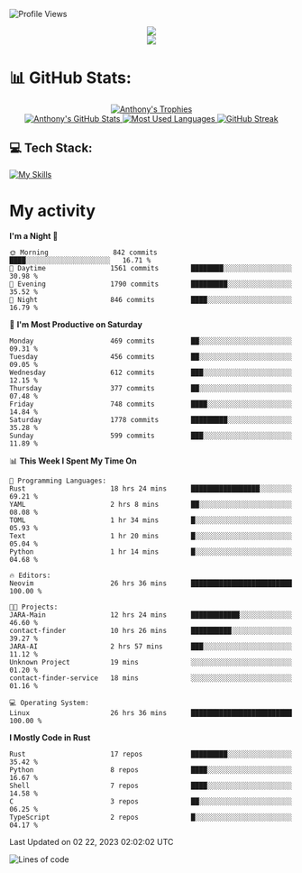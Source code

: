 
![Profile Views](https://komarev.com/ghpvc/?username=anthonymichaeltdm&label=Profile%20views&color=0e75b6&style=flat)

<!--profile banner-->
<div align="center">
  <img src="https://svg-banners.vercel.app/api?type=typeWriter&text1=Anthony%20Rubick&width=800&height=150" />
</div>

<!--profile views-->
<div align="center">
  <a href="https://u8views.com/github/AnthonyMichaelTDM">
    <img src="https://u8views.com/api/v1/github/profiles/68485672/views/day-week-month-total-count.svg">
  </a>
</div>

# 📊 GitHub Stats:

<!--trophies https://github.com/ryo-ma/github-profile-trophy -->
<div align="center"> 
  <a href="https://github.com/ryo-ma/github-profile-trophy">
    <picture>
      <source
        srcset="https://github-profile-trophy.vercel.app/?username=anthonymichaeltdm&theme=gitdimmed&no-frame=true&no-bg=true&column=-1"
        media="(prefers-color-scheme: dark)"
      />
      <source
        srcset="https://github-profile-trophy.vercel.app/?username=anthonymichaeltdm&theme=_____&no-frame=true&no-bg=true&column=-1"
        media="(prefers-color-scheme: light), (prefers-color-scheme: no-preference)"
      />
      <img src="https://github-profile-trophy.vercel.app/?username=anthonymichaeltdm&theme=gitdimmed&no-frame=true&no-bg=true&column=-1" alt="Anthony's Trophies" />
    </picture>
  </a>
</div>

<div align="center">
  <a href="https://github.com/anuraghazra/github-readme-stats">
    <picture>
      <source
        srcset="https://github-readme-stats.vercel.app/api?username=anthonymichaeltdm&show_icons=true&locale=en&theme=github_dark_dimmed&count_private=true&hide_border=true&include_all_commits=true"
        media="(prefers-color-scheme: dark)"
      />
      <source
        srcset="https://github-readme-stats.vercel.app/api?username=anthonymichaeltdm&show_icons=true&locale=en&theme=___&count_private=true&hide_border=true&include_all_commits=true"
        media="(prefers-color-scheme: light), (prefers-color-scheme: no-preference)"
      />
      <img src="https://github-readme-stats.vercel.app/api?username=anthonymichaeltdm&show_icons=true&locale=en&theme=github_dark_dimmed&count_private=true&hide_border=true&include_all_commits=true" alt="Anthony's GitHub Stats" />
    </picture>
  </a>
  
  <!--most used languages-->
  <a href="https://github.com/anuraghazra/github-readme-stats">
    <picture>
      <source
        srcset="https://github-readme-stats.vercel.app/api/top-langs?username=anthonymichaeltdm&show_icons=true&locale=en&layout=compact&theme=github_dark_dimmed&langs_count=8&count_private=true&size_weight=0.5&count_weight=0.5&hide_border=true"
        media="(prefers-color-scheme: dark)"
      />
      <source
        srcset="https://github-readme-stats.vercel.app/api/top-langs?username=anthonymichaeltdm&show_icons=true&locale=en&layout=compact&theme=____&langs_count=8&count_private=true&size_weight=0.5&count_weight=0.5&hide_border=true"
        media="(prefers-color-scheme: light), (prefers-color-scheme: no-preference)"
      />
      <img src="https://github-readme-stats.vercel.app/api/top-langs?username=anthonymichaeltdm&show_icons=true&locale=en&layout=compact&theme=github_dark_dimmed&langs_count=8&count_private=true&size_weight=0.5&count_weight=0.5&hide_border=true" alt="Most Used Languages" />
    </picture>
  </a>
  
  <!--streak https://git.io/streak-stats -->
  <a href="https://git.io/streak-stats">
    <picture>
      <source
        srcset="https://streak-stats.demolab.com?user=AnthonyMichaelTDM&theme=one-dark-pro&hide_border=true"
        media="(prefers-color-scheme: dark)"
      />
      <source
        srcset="https://streak-stats.demolab.com?user=AnthonyMichaelTDM&theme=_____&hide_border=true"
        media="(prefers-color-scheme: light), (prefers-color-scheme: no-preference)"
      />
      <img src="https://streak-stats.demolab.com?user=AnthonyMichaelTDM&theme=one-dark-pro&hide_border=true" alt="GitHub Streak" />
    </picture>
  </a>
</div>

<!--favorite languages and tools, and most used langs-->
## 💻 Tech Stack:

[![My Skills](https://skillicons.dev/icons?i=rust,actix,aws,github,githubactions,git,linux,bash,cpp,docker,java,latex,md,neovim,postgres,py,regex,vscode&theme=dark&perline=6)](https://skillicons.dev#gh-dark-mode-only)

# My activity

<!--START_SECTION:activity-->

<!--END_SECTION:activity-->

<!-- weekly activity https://github.com/AnthonyMichaelTDM/waka-readme-stats -->
<!--START_SECTION:waka-->
**I'm a Night 🦉** 

```text
🌞 Morning                842 commits         ████░░░░░░░░░░░░░░░░░░░░░   16.71 % 
🌆 Daytime                1561 commits        ████████░░░░░░░░░░░░░░░░░   30.98 % 
🌃 Evening                1790 commits        █████████░░░░░░░░░░░░░░░░   35.52 % 
🌙 Night                  846 commits         ████░░░░░░░░░░░░░░░░░░░░░   16.79 % 
```
📅 **I'm Most Productive on Saturday** 

```text
Monday                   469 commits         ██░░░░░░░░░░░░░░░░░░░░░░░   09.31 % 
Tuesday                  456 commits         ██░░░░░░░░░░░░░░░░░░░░░░░   09.05 % 
Wednesday                612 commits         ███░░░░░░░░░░░░░░░░░░░░░░   12.15 % 
Thursday                 377 commits         ██░░░░░░░░░░░░░░░░░░░░░░░   07.48 % 
Friday                   748 commits         ████░░░░░░░░░░░░░░░░░░░░░   14.84 % 
Saturday                 1778 commits        █████████░░░░░░░░░░░░░░░░   35.28 % 
Sunday                   599 commits         ███░░░░░░░░░░░░░░░░░░░░░░   11.89 % 
```


📊 **This Week I Spent My Time On** 

```text
💬 Programming Languages: 
Rust                     18 hrs 24 mins      █████████████████░░░░░░░░   69.21 % 
YAML                     2 hrs 8 mins        ██░░░░░░░░░░░░░░░░░░░░░░░   08.08 % 
TOML                     1 hr 34 mins        █░░░░░░░░░░░░░░░░░░░░░░░░   05.93 % 
Text                     1 hr 20 mins        █░░░░░░░░░░░░░░░░░░░░░░░░   05.04 % 
Python                   1 hr 14 mins        █░░░░░░░░░░░░░░░░░░░░░░░░   04.68 % 

🔥 Editors: 
Neovim                   26 hrs 36 mins      █████████████████████████   100.00 % 

🐱‍💻 Projects: 
JARA-Main                12 hrs 24 mins      ████████████░░░░░░░░░░░░░   46.60 % 
contact-finder           10 hrs 26 mins      ██████████░░░░░░░░░░░░░░░   39.27 % 
JARA-AI                  2 hrs 57 mins       ███░░░░░░░░░░░░░░░░░░░░░░   11.12 % 
Unknown Project          19 mins             ░░░░░░░░░░░░░░░░░░░░░░░░░   01.20 % 
contact-finder-service   18 mins             ░░░░░░░░░░░░░░░░░░░░░░░░░   01.16 % 

💻 Operating System: 
Linux                    26 hrs 36 mins      █████████████████████████   100.00 % 
```

**I Mostly Code in Rust** 

```text
Rust                     17 repos            █████████░░░░░░░░░░░░░░░░   35.42 % 
Python                   8 repos             ████░░░░░░░░░░░░░░░░░░░░░   16.67 % 
Shell                    7 repos             ████░░░░░░░░░░░░░░░░░░░░░   14.58 % 
C                        3 repos             ██░░░░░░░░░░░░░░░░░░░░░░░   06.25 % 
TypeScript               2 repos             █░░░░░░░░░░░░░░░░░░░░░░░░   04.17 % 
```




 Last Updated on 02 22, 2023 02:02:02 UTC
<!--END_SECTION:waka-->

<!--START_SECTION:loc-->
![Lines of code](https://img.shields.io/badge/From%20Hello%20World%20I%27ve%20Written-12.6%20million%20lines%20of%20code-blue)


<!--END_SECTION:loc-->
